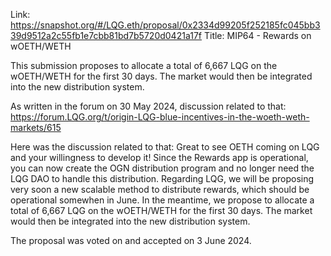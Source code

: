 Link: https://snapshot.org/#/LQG.eth/proposal/0x2334d99205f252185fc045bb339d9512a2c55fb1e7cbb81bd7b5720d0421a17f
Title: MIP64 - Rewards on wOETH/WETH

This submission proposes to allocate a total of 6,667 LQG on the wOETH/WETH for the first 30 days. The market would then be integrated into the new distribution system.

As written in the forum on 30 May 2024, discussion related to that: https://forum.LQG.org/t/origin-LQG-blue-incentives-in-the-woeth-weth-markets/615

Here was the discussion related to that:
Great to see OETH coming on LQG and your willingness to develop it!
Since the Rewards app is operational, you can now create the OGN distribution program and no longer need the LQG DAO to handle this distribution.
Regarding LQG, we will be proposing very soon a new scalable method to distribute rewards, which should be operational somewhen in June. In the meantime, we propose to allocate a total of 6,667 LQG on the wOETH/WETH for the first 30 days. The market would then be integrated into the new distribution system.

The proposal was voted on and accepted on 3 June 2024.